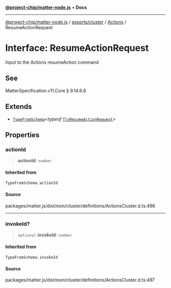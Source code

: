 [**@project-chip/matter-node.js**](../../../../../README.md) • **Docs**

***

[@project-chip/matter-node.js](../../../../../modules.md) / [exports/cluster](../../../README.md) / [Actions](../README.md) / ResumeActionRequest

# Interface: ResumeActionRequest

Input to the Actions resumeAction command

## See

MatterSpecification.v11.Core § 9.14.6.8

## Extends

- [`TypeFromSchema`](../../../../tlv/README.md#typefromschemas)\<*typeof* [`TlvResumeActionRequest`](../README.md#tlvresumeactionrequest)\>

## Properties

### actionId

> **actionId**: `number`

#### Inherited from

`TypeFromSchema.actionId`

#### Source

packages/matter.js/dist/esm/cluster/definitions/ActionsCluster.d.ts:496

***

### invokeId?

> `optional` **invokeId**: `number`

#### Inherited from

`TypeFromSchema.invokeId`

#### Source

packages/matter.js/dist/esm/cluster/definitions/ActionsCluster.d.ts:497

